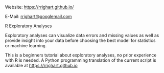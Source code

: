 Website: https://rrighart.github.io/

E-Mail: rrighart@googlemail.com

R Exploratory Analyses

Exploratory analyses can visualize data errors and missing values as well as provide insight into your data before choosing the best model for statistics or machine learning.

This is a beginners tutorial about exploratory analyses, no prior experience with R is needed. A Python programming translation of the current script is available at https://rrighart.github.io

